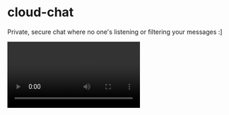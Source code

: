 # cloud-chat
Private, secure chat where no one's listening or filtering your messages :]

<video>src="https://www.dropbox.com/s/ajwcluv7clc7a56/demo.mp4?dl=0" controls="controls" style="max-width: 800px;"></video>
